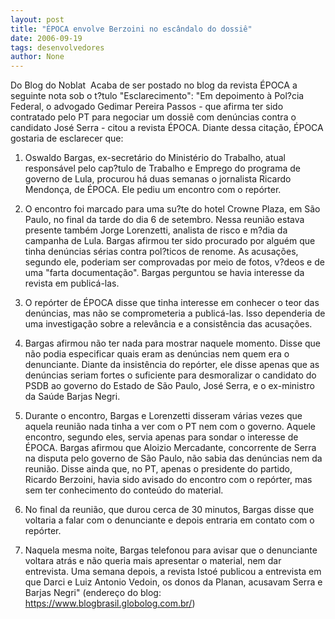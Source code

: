 ```yaml
---
layout: post
title: "ÉPOCA envolve Berzoini no escândalo do dossiê"
date: 2006-09-19
tags: desenvolvedores
author: None
---
```

Do Blog do Noblat&nbsp; 
Acaba de ser postado no blog da revista ÉPOCA a seguinte nota sob o t?tulo \"Esclarecimento\":
\"Em depoimento à Pol?cia Federal, o advogado Gedimar Pereira Passos - que afirma ter sido contratado pelo PT para negociar um dossiê com denúncias contra o candidato José Serra - citou a revista ÉPOCA. Diante dessa citação, ÉPOCA gostaria de esclarecer que:
1) Oswaldo Bargas, ex-secretário do Ministério do Trabalho, atual responsável pelo cap?tulo de Trabalho e Emprego do programa de governo de Lula, procurou há duas semanas o jornalista Ricardo Mendonça, de ÉPOCA. Ele pediu um encontro com o repórter.
2) O encontro foi marcado para uma su?te do hotel Crowne Plaza, em São Paulo, no final da tarde do dia 6 de setembro. Nessa reunião estava presente também Jorge Lorenzetti, analista de risco e m?dia da campanha de Lula. Bargas afirmou ter sido procurado por alguém que tinha denúncias sérias contra pol?ticos de renome. As acusações, segundo ele, poderiam ser comprovadas por meio de fotos, v?deos e de uma \"farta documentação\". Bargas perguntou se havia interesse da revista em publicá-las.
3) O repórter de ÉPOCA disse que tinha interesse em conhecer o teor das denúncias, mas não se comprometeria a publicá-las. Isso dependeria de uma investigação sobre a relevância e a consistência das acusações.
4) Bargas afirmou não ter nada para mostrar naquele momento. Disse que não podia especificar quais eram as denúncias nem quem era o denunciante. Diante da insistência do repórter, ele disse apenas que as denúncias seriam fortes o suficiente para desmoralizar o candidato do PSDB ao governo do Estado de São Paulo, José Serra, e o ex-ministro da Saúde Barjas Negri.
5) Durante o encontro, Bargas e Lorenzetti disseram várias vezes que aquela reunião nada tinha a ver com o PT nem com o governo. Aquele encontro, segundo eles, servia apenas para sondar
 o interesse de ÉPOCA. Bargas afirmou que Aloizio Mercadante, concorrente de Serra na disputa pelo governo de São Paulo, não sabia das denúncias nem da reunião. Disse ainda que, no PT, apenas o presidente do partido, Ricardo Berzoini, havia sido avisado do encontro com o repórter, mas sem ter conhecimento do conteúdo do material.

6) No final da reunião, que durou cerca de 30 minutos, Bargas disse que voltaria a falar com o denunciante e depois entraria em contato com o repórter.
7) Naquela mesma noite, Bargas telefonou para avisar que o denunciante voltara atrás e não queria mais apresentar o material, nem dar entrevista. Uma semana depois, a revista Istoé publicou a entrevista em que Darci e Luiz Antonio Vedoin, os donos da Planan, acusavam Serra e Barjas Negri\"
(endereço do blog: https://www.blogbrasil.globolog.com.br/) 